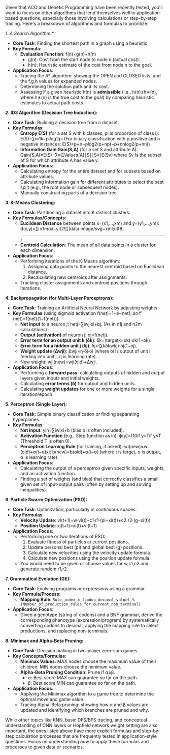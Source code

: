 Given that ACO and Genetic Programming have been recently tested, you'll want to focus on other algorithms that lend themselves well to application-based questions, especially those involving calculations or step-by-step tracing. Here's a breakdown of algorithms and formulas to prioritize:

**1. A* Search Algorithm:**

- **Core Task**: Finding the shortest path in a graph using a heuristic.
- **Key Formula**:
    - **Evaluation Function**: f(n)=g(n)+h(n)
        - g(n): Cost from the start node to node n (actual cost).
        - h(n): Heuristic estimate of the cost from node n to the goal.
- **Application Focus**:
    - Tracing the A* algorithm: showing the OPEN and CLOSED lists, and the f,g,h values for expanded nodes.
    - Determining the solution path and its cost.
    - Assessing if a given heuristic h(n) is **admissible** (i.e., h(n)≤h∗(n), where h∗(n) is the true cost to the goal) by comparing heuristic estimates to actual path costs.

**2. ID3 Algorithm (Decision Tree Induction):**

- **Core Task**: Building a decision tree from a dataset.
- **Key Formulas**:
    - **Entropy E(S)** (for a set S with k classes, pi​ is proportion of class i): E(S)=∑i=1k​−pi​log2​pi​ (For binary classification with p positive and n negative instances: E(S)=p+n−p​log2​(p+np​)−p+nn​log2​(p+nn​))
    - **Information Gain Gain(S,A)** (for a set S and attribute A): Gain(S,A)=E(S)−∑v∈Values(A)​∣S∣∣Sv​∣​E(Sv​) where Sv​ is the subset of S for which attribute A has value v.
- **Application Focus**:
    - Calculating entropy for the entire dataset and for subsets based on attribute values.
    - Calculating information gain for different attributes to select the best split (e.g., the root node or subsequent nodes).
    - Manually constructing parts of a decision tree.

**3. K-Means Clustering:**

- **Core Task**: Partitioning a dataset into K distinct clusters.
- **Key Formulas/Concepts**:
    - **Euclidean Distance** between points x=(x1​,...,xm​) and y=(y1​,...,ym​): d(x,y)=∑i=1m​(xi​−yi​)2![](data:image/svg+xml;utf8,<svg xmlns="http://www.w3.org/2000/svg" width="400em" height="1.28em" viewBox="0 0 400000 1296" preserveAspectRatio="xMinYMin slice"><path d="M263,681c0.7,0,18,39.7,52,119
        c34,79.3,68.167,158.7,102.5,238c34.3,79.3,51.8,119.3,52.5,120
        c340,-704.7,510.7,-1060.3,512,-1067
        l0 -0
        c4.7,-7.3,11,-11,19,-11
        H40000v40H1012.3
        s-271.3,567,-271.3,567c-38.7,80.7,-84,175,-136,283c-52,108,-89.167,185.3,-111.5,232
        c-22.3,46.7,-33.8,70.3,-34.5,71c-4.7,4.7,-12.3,7,-23,7s-12,-1,-12,-1
        s-109,-253,-109,-253c-72.7,-168,-109.3,-252,-110,-252c-10.7,8,-22,16.7,-34,26
        c-22,17.3,-33.3,26,-34,26s-26,-26,-26,-26s76,-59,76,-59s76,-60,76,-60z
        M1001 80h400000v40h-400000z"></path></svg>)​
    - **Centroid Calculation**: The mean of all data points in a cluster for each dimension.
- **Application Focus**:
    - Performing iterations of the K-Means algorithm:
        1. Assigning data points to the nearest centroid based on Euclidean distance.
        2. Recalculating new centroids after assignments.
    - Tracking cluster assignments and centroid positions through iterations.

**4. Backpropagation (for Multi-Layer Perceptrons):**

- **Core Task**: Training an Artificial Neural Network by adjusting weights.
- **Key Formulas** (using sigmoid activation f(net)=1+e−net1​, so f′(net)=f(net)(1−f(net))):
    - **Net input** to a neuron j: netj​=∑i​wji​oi​+bj​. (As in n1j​ and n2m​ calculations)
    - **Output (activation)** of neuron j: oj​=f(netj​).
    - **Error term for an output unit k (δk​)**: δk​=(targetk​−ok​)⋅ok​(1−ok​).
    - **Error term for a hidden unit j (δj​)**: δj​=(∑k​δk​wkj​)⋅oj​(1−oj​).
    - **Weight update (Δwji​)**: Δwji​=η⋅δj​⋅oi​ (where oi​ is output of unit i feeding into unit j, η is learning rate).
    - New weight: wji​(new)=wji​(old)+Δwji​.
- **Application Focus**:
    - Performing a **forward pass**: calculating outputs of hidden and output layers given inputs and initial weights.
    - Calculating **error terms (δ)** for output and hidden units.
    - Calculating **weight updates** for one or more weights for a single iteration/epoch.

**5. Perceptron (Single Layer):**

- **Core Task**: Simple binary classification or finding separating hyperplanes.
- **Key Formulas**:
    - **Net input**: yin​=∑i​wi​xi​+b (bias b is often included).
    - **Activation Function** (e.g., Step function as in): ϕ(y)={10​if y>Tif y≤T​ (Threshold T is often 0).
    - **Perceptron Learning Rule** (for training, if asked): wi​(new)=wi​(old)+α(t−o)xi​; b(new)=b(old)+α(t−o) (where t is target, o is output, α is learning rate).
- **Application Focus**:
    - Calculating the output of a perceptron given specific inputs, weights, and an activation function.
    - Finding a set of weights (and bias) that correctly classifies a small given set of input-output pairs (often by setting up and solving inequalities).

**6. Particle Swarm Optimization (PSO):**

- **Core Task**: Optimization, particularly in continuous spaces.
- **Key Formulas**:
    - **Velocity Update**: vi​(t+1)=w⋅vi​(t)+c1​⋅r1​⋅(pi​−xi​(t))+c2​⋅r2​⋅(g−xi​(t))
    - **Position Update**: xi​(t+1)=xi​(t)+vi​(t+1)
- **Application Focus**:
    - Performing one or two iterations of PSO:
        1. Evaluate fitness of particles at current positions.
        2. Update personal best (pi​) and global best (g) positions.
        3. Calculate new velocities using the velocity update formula.
        4. Calculate new positions using the position update formula.
    - You would need to be given or choose values for w,c1​,c2​ and generate random r1​,r2​.

**7. Grammatical Evolution (GE):**

- **Core Task**: Evolving programs or expressions using a grammar.
- **Key Formula/Process**:
    - **Mapping Rule**: `Rule_index = (codon_decimal_value) % (Number_of_production_rules_for_current_non_terminal)`
- **Application Focus**:
    - Given a genotype (string of codons) and a BNF grammar, derive the corresponding phenotype (expression/program) by systematically converting codons to decimal, applying the mapping rule to select productions, and replacing non-terminals.

**8. Minimax and Alpha-Beta Pruning:**

- **Core Task**: Decision making in two-player zero-sum games.
- **Key Concepts/Formulas**:
    - **Minimax Values**: MAX nodes choose the maximum value of their children; MIN nodes choose the minimum value.
    - **Alpha-Beta Pruning Condition**: Prune if α≥β.
        - α: Best score MAX can guarantee so far on the path.
        - β: Best score MIN can guarantee so far on the path.
- **Application Focus**:
    - Applying the Minimax algorithm to a game tree to determine the optimal move and game value.
    - Tracing Alpha-Beta pruning: showing how α and β values are updated and identifying which branches are pruned and why.

While other topics like KNN, basic DFS/BFS tracing, and conceptual understanding of CNN layers or Hopfield network weight setting are also important, the ones listed above have more explicit formulas and step-by-step calculation processes that are frequently tested in application-style questions. Focus on understanding _how_ to apply these formulas and processes to given data or scenarios.